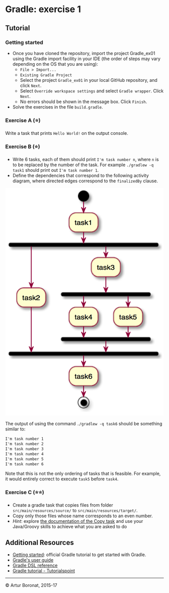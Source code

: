 <link rel='stylesheet' href='web/swiss.css'/>

# Gradle: exercise 1

## Tutorial 

### Getting started

* Once you have cloned the repository, import the project Gradle_ex01 using the Gradle import facility in your IDE (the order of steps may vary depending on the OS that you are using):
  - `File > Import...`
  - `Existing Gradle Project`
  - Select the project `Gradle_ex01` in your local GitHub repository, and click `Next`.
  - Select `Override workspace settings` and select `Gradle wrapper`. Click `Next`.
  - No errors should be shown in the message box. Click `Finish`.
* Solve the exercises in the file `build.gradle`.

<div class="all-questions">

### Exercise A (:star:)

Write a task that prints `Hello World!` on the output console.

### Exercise B (:star:)

* Write 6 tasks, each of them should print `I'm task number n`, where `n` is to be replaced by the number of the task. For example `./gradlew -q task1` should print out `I'm task number 1`.
* Define the dependencies that correspond to the following activity diagram, where directed edges correspond to the `finalizedBy` clause.

<img src="web/ad.png">

The output of using the command `./gradlew -q task6` should be something similar to:

	I'm task number 1
	I'm task number 2
	I'm task number 3
	I'm task number 4
	I'm task number 5
	I'm task number 6

Note that this is not the only ordering of tasks that is feasible. For example, it would entirely correct to execute `task5` before `task4`.

### Exercise C (:star::star:)

* Create a gradle task that copies files from folder `src/main/resources/source/` to `src/main/resources/target/`.
* Copy only those files whose name corresponds to an even number.
* *Hint*: explore [the documentation of the Copy task](https://docs.gradle.org/current/dsl/org.gradle.api.tasks.Copy.html) and use your Java/Groovy skills to achieve what you are asked to do

## Additional Resources

* [Getting started](https://docs.gradle.org/current/userguide/tutorials.html): official Gradle tutorial to get started with Gradle.
* [Gradle's user guide](https://docs.gradle.org/current/userguide/userguide)
* [Gradle DSL reference](https://docs.gradle.org/current/dsl)
* [Gradle tutorial - Tutorialspoint](http://www.tutorialspoint.com/gradle/)


***
&copy; Artur Boronat, 2015-17 

